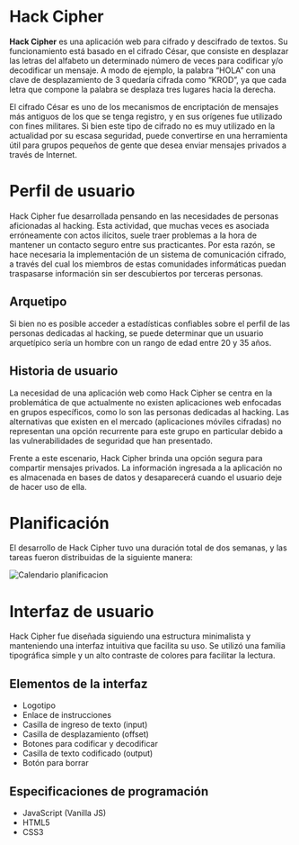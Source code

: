 # Hack Cipher

**Hack Cipher** es una aplicación web para cifrado y descifrado de textos. Su funcionamiento está basado en el cifrado César, que consiste en desplazar las letras del alfabeto un determinado número de veces para codificar y/o decodificar un mensaje. A modo de ejemplo, la palabra “HOLA” con una clave de desplazamiento de 3 quedaría cifrada como “KROD”, ya que cada letra que compone la palabra se desplaza tres lugares hacia la derecha.

El cifrado César es uno de los mecanismos de encriptación de mensajes más antiguos de los que se tenga registro, y en sus orígenes fue utilizado con fines militares. Si bien este tipo de cifrado no es muy utilizado en la actualidad por su escasa seguridad, puede convertirse en una herramienta útil para grupos pequeños de gente que desea enviar mensajes privados a través de Internet.


# Perfil de usuario

Hack Cipher fue desarrollada pensando en las necesidades de personas aficionadas al hacking. Esta actividad, que muchas veces es asociada erróneamente con actos ilícitos, suele traer problemas a la hora de mantener un contacto seguro entre sus practicantes. Por esta razón, se hace necesaria la implementación de un sistema de comunicación cifrado, a través del cual los miembros de estas comunidades informáticas puedan traspasarse información sin ser descubiertos por terceras personas.

## Arquetipo

Si bien no es posible acceder a estadísticas confiables sobre el perfil de las personas dedicadas al hacking, se puede determinar que un usuario arquetípico sería un hombre con un rango de edad entre 20 y 35 años.

## Historia de usuario

La necesidad de una aplicación web como Hack Cipher se centra en la problemática de que actualmente no existen aplicaciones web enfocadas en grupos específicos, como lo son las personas dedicadas al hacking. Las alternativas que existen en el mercado (aplicaciones móviles cifradas) no representan una opción recurrente para este grupo en particular debido a las vulnerabilidades de seguridad que han presentado. 

Frente a este escenario, Hack Cipher brinda una opción segura para compartir mensajes privados. La información ingresada a la aplicación no es almacenada en bases de datos y desaparecerá cuando el usuario deje de hacer uso de ella.

# Planificación
El desarrollo de Hack Cipher tuvo una duración total de dos semanas, y las tareas fueron distribuidas de la siguiente manera:

![Calendario planificacion](https://github.com/andidrei/scl-2018-11-bc-core-cipher/src/imagenes/planificacion.jpg)


# Interfaz de usuario

Hack Cipher fue diseñada siguiendo una estructura minimalista y manteniendo una interfaz intuitiva que facilita su uso. Se utilizó una familia tipográfica simple y un alto contraste de colores para facilitar la lectura.

## Elementos de la interfaz

 - Logotipo
 - Enlace de instrucciones
 - Casilla de ingreso de texto (input)
 - Casilla de desplazamiento (offset)
 - Botones para codificar y decodificar
 - Casilla de texto codificado (output)
 - Botón para borrar

## Especificaciones de programación

 - JavaScript (Vanilla JS)
 - HTML5
 - CSS3